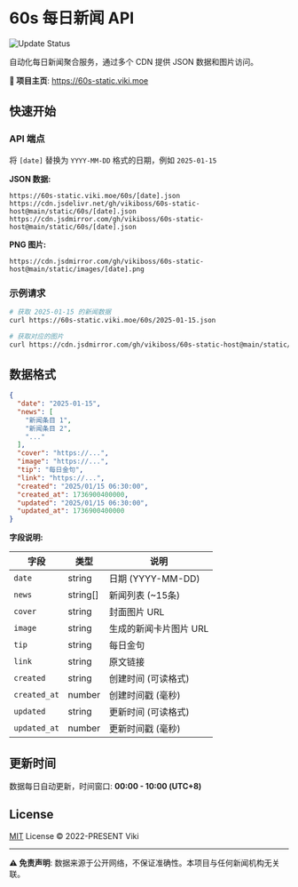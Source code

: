 # 60s 每日新闻 API

![Update Status](https://github.com/vikiboss/60s-static-host/workflows/schedule/badge.svg)

自动化每日新闻聚合服务，通过多个 CDN 提供 JSON 数据和图片访问。

**🔗 项目主页**: https://60s-static.viki.moe

## 快速开始

### API 端点

将 `[date]` 替换为 `YYYY-MM-DD` 格式的日期，例如 `2025-01-15`

**JSON 数据:**
```
https://60s-static.viki.moe/60s/[date].json
https://cdn.jsdelivr.net/gh/vikiboss/60s-static-host@main/static/60s/[date].json
https://cdn.jsdmirror.com/gh/vikiboss/60s-static-host@main/static/60s/[date].json
```

**PNG 图片:**
```
https://cdn.jsdmirror.com/gh/vikiboss/60s-static-host@main/static/images/[date].png
```

### 示例请求

```bash
# 获取 2025-01-15 的新闻数据
curl https://60s-static.viki.moe/60s/2025-01-15.json

# 获取对应的图片
curl https://cdn.jsdmirror.com/gh/vikiboss/60s-static-host@main/static/images/2025-01-15.png
```

## 数据格式

```json
{
  "date": "2025-01-15",
  "news": [
    "新闻条目 1",
    "新闻条目 2",
    "..."
  ],
  "cover": "https://...",
  "image": "https://...",
  "tip": "每日金句",
  "link": "https://...",
  "created": "2025/01/15 06:30:00",
  "created_at": 1736900400000,
  "updated": "2025/01/15 06:30:00",
  "updated_at": 1736900400000
}
```

**字段说明:**

| 字段 | 类型 | 说明 |
|------|------|------|
| `date` | string | 日期 (YYYY-MM-DD) |
| `news` | string[] | 新闻列表 (~15条) |
| `cover` | string | 封面图片 URL |
| `image` | string | 生成的新闻卡片图片 URL |
| `tip` | string | 每日金句 |
| `link` | string | 原文链接 |
| `created` | string | 创建时间 (可读格式) |
| `created_at` | number | 创建时间戳 (毫秒) |
| `updated` | string | 更新时间 (可读格式) |
| `updated_at` | number | 更新时间戳 (毫秒) |

## 更新时间

数据每日自动更新，时间窗口: **00:00 - 10:00 (UTC+8)**

## License

[MIT](license) License © 2022-PRESENT Viki

---

**⚠️ 免责声明**: 数据来源于公开网络，不保证准确性。本项目与任何新闻机构无关联。
